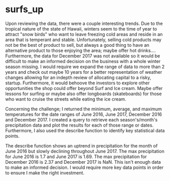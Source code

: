# surfs_up




Upon reviewing the data, there were a couple interesting trends. Due to the tropical nature of the state of Hawaii, winters seem to the time of year to attract "snow birds" who want to leave freezing cold areas and reside in an area that is temperant and stable. Unfortunately, selling cold products may not be the best of product to sell, but always a good thing to have an alternative product to those enjoying the area; maybe offer hot drinks.... Furthermore, the data for December 2017 was not available so it would be difficult to make an informed decision on the business with a whole winter season missing. I would require we expand the range of data to more than 2 years and check out maybe 10 years for a better representation of weather changes allowing for an indepth review of allocating capital to a risky, startup. Furthermore, it would behoove the investors to explore other opportunities the shop could offer beyond Surf and Ice cream. Maybe offer lessons for surfing or maybe also offer longboards (skateboards) for those who want to cruise the streets while eating the ice cream.

Concerning the challenge; I returned the minimum, average, and maximum temperatures  for the date ranges of June 2016, June 2017, December 2016 and December 2017. I created a query to retrieve each season's/month's precipitation data and plot the results for each of those range or dates. Furthermore, I also used the describe function to identify key statistical data points.

The describe function shows an uptrend in precipitation for the month of June 2016 but slowly declining throughout June 2017. The max precipitation for June 2016 is 1.7 and June 2017 is 1.69. The max precipitation for December 2016 is 2.37 and December 2017 is NaN. This isn't enough data to make an informed decision. I would require more key data points in order to ensure I make the right investment.


